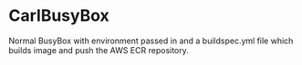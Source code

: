 # CarlBusyBox

Normal BusyBox with environment passed in and a buildspec.yml file which builds image and push the AWS ECR repository.
